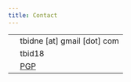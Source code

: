 ```yaml
---
title: Contact
---
```


<table>
  <tr>
    <td><span class="fa fa-envelope"></span></td>
    <td>tbidne [at] gmail [dot] com</td>
  </tr>
  <tr>
    <td><span class="fa fa-skype"></span></td>
    <td>tbid18</td>
  </tr>
  <tr>
    <td><span class="fa fa-lock"></span></td>
    <td><a href="Thomas Bidne (439F92C4).asc">PGP</a></td>
  </tr>
</table>